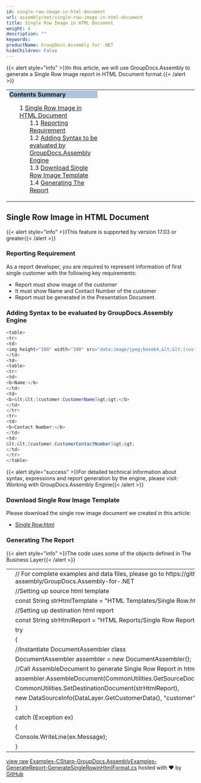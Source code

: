 ```yaml
---
id: single-row-image-in-html-document
url: assembly/net/single-row-image-in-html-document
title: Single Row Image in HTML Document
weight: 4
description: ""
keywords: 
productName: GroupDocs.Assembly for .NET
hideChildren: False
---
```

{{< alert style="info" >}}In this article, we will use GroupDocs.Assembly to generate a Single Row Image report in HTML Document format.{{< /alert >}}

<table class="sectionMacro" border="0" cellpadding="5" cellspacing="0" width="100%"><tbody><tr><td valign="top" width="50%"><div class="panel" style="border-top-width: 1px; border-right-width: 1px; border-bottom-width: 1px; border-left-width: 1px;"><div class="panelHeader" style="border-bottom-width: 1px; background-color: rgb(176, 196, 222);"><b>Contents Summary</b></div><div class="panelContent"><style type="text/css">div.rbtoc1593026665504 { padding-top: 0px; padding-right: 0px; padding-bottom: 0px; padding-left: 0px; }div.rbtoc1593026665504 ul { list-style-type: none; list-style-image: none; margin-left: 0px; }div.rbtoc1593026665504 li { margin-left: 0px; padding-left: 0px; }</style><div class="toc rbtoc1593026665504"><ul class="toc-indentation"><li><span class="TOCOutline">1</span> <a href="#SingleRowImageinHTMLDocument-SingleRowImageinHTMLDocument">Single Row Image in HTML Document</a><ul class="toc-indentation"><li><span class="TOCOutline">1.1</span> <a href="#SingleRowImageinHTMLDocument-ReportingRequirement">Reporting Requirement</a></li><li><span class="TOCOutline">1.2</span> <a href="#SingleRowImageinHTMLDocument-AddingSyntaxtobeevaluatedbyGroupDocs.AssemblyEngine">Adding Syntax to be evaluated by GroupDocs.Assembly Engine</a></li><li><span class="TOCOutline">1.3</span> <a href="#SingleRowImageinHTMLDocument-DownloadSingleRowImageTemplate">Download Single Row Image Template</a></li><li><span class="TOCOutline">1.4</span> <a href="#SingleRowImageinHTMLDocument-GeneratingTheReport">Generating The Report</a></li></ul></li></ul></div></div></div></td><td valign="top" width="15%">&nbsp;</td><td valign="top" width="35%">&nbsp;</td></tr></tbody></table>

## Single Row Image in HTML Document

{{< alert style="info" >}}This feature is supported by version 17.03 or greater{{< /alert >}}

### Reporting Requirement

As a report developer, you are required to represent information of first single customer with the following key requirements:

*   Report must show image of the customer
*   It must show Name and Contact Number of the customer
*   Report must be generated in the Presentation Document.

### Adding Syntax to be evaluated by GroupDocs.Assembly Engine

```csharp
<table>
<tr>
<td>
<img height="100" width="100" src="data:image/jpeg;base64,&lt;&lt;[customer.Photo]&gt;&gt;"/>
</td>
<td>
<table>
<tr>
<td>
<b>Name:</b>
</td>
<td>
<b>&lt;&lt;[customer.CustomerName]&gt;&gt;</b>  
</td>
</tr>
<tr>
<td>
<b>Contact Number:</b>
</td>
<td>
&lt;&lt;[customer.CustomerContactNumber]&gt;&gt;
</td>
</tr>
</table>

```

{{< alert style="success" >}}For detailed technical information about syntax, expressions and report generation by the engine, please visit: Working with GroupDocs.Assembly Engine{{< /alert >}}

### Download Single Row Image Template

Please download the single row image document we created in this article:

*   [Single Row.html](https://github.com/groupdocs-assembly/GroupDocs.Assembly-for-.NET/blob/master/Examples/Data/Source/Text%20Templates/Numbered%20List.txt?raw=true)

### Generating The Report

{{< alert style="info" >}}The code uses some of the objects defined in The Business Layer{{< /alert >}}

<table class="highlight tab-size js-file-line-container" data-tab-size="8" data-paste-markdown-skip=""><tbody><tr><td id="file-examples-csharp-groupdocs-assemblyexamples-generatereport-generatesinglerowinhtmlformat-cs-L1" class="blob-num js-line-number" data-line-number="1"></td><td id="file-examples-csharp-groupdocs-assemblyexamples-generatereport-generatesinglerowinhtmlformat-cs-LC1" class="blob-code blob-code-inner js-file-line"><span class="pl-c"><span class="pl-c">//</span> For complete examples and data files, please go to https://github.com/groupdocs-assembly/GroupDocs.Assembly-for-.NET</span></td></tr><tr><td id="file-examples-csharp-groupdocs-assemblyexamples-generatereport-generatesinglerowinhtmlformat-cs-L2" class="blob-num js-line-number" data-line-number="2"></td><td id="file-examples-csharp-groupdocs-assemblyexamples-generatereport-generatesinglerowinhtmlformat-cs-LC2" class="blob-code blob-code-inner js-file-line"><span class="pl-c"><span class="pl-c">//</span>Setting up source html template</span></td></tr><tr><td id="file-examples-csharp-groupdocs-assemblyexamples-generatereport-generatesinglerowinhtmlformat-cs-L3" class="blob-num js-line-number" data-line-number="3"></td><td id="file-examples-csharp-groupdocs-assemblyexamples-generatereport-generatesinglerowinhtmlformat-cs-LC3" class="blob-code blob-code-inner js-file-line"><span class="pl-k">const</span> <span class="pl-en">String</span> <span class="pl-smi">strHtmlTemplate</span> <span class="pl-k">=</span> <span class="pl-s"><span class="pl-pds">"</span>HTML Templates/Single Row.html<span class="pl-pds">"</span></span>;</td></tr><tr><td id="file-examples-csharp-groupdocs-assemblyexamples-generatereport-generatesinglerowinhtmlformat-cs-L4" class="blob-num js-line-number" data-line-number="4"></td><td id="file-examples-csharp-groupdocs-assemblyexamples-generatereport-generatesinglerowinhtmlformat-cs-LC4" class="blob-code blob-code-inner js-file-line"><span class="pl-c"><span class="pl-c">//</span>Setting up destination html report</span></td></tr><tr><td id="file-examples-csharp-groupdocs-assemblyexamples-generatereport-generatesinglerowinhtmlformat-cs-L5" class="blob-num js-line-number" data-line-number="5"></td><td id="file-examples-csharp-groupdocs-assemblyexamples-generatereport-generatesinglerowinhtmlformat-cs-LC5" class="blob-code blob-code-inner js-file-line"><span class="pl-k">const</span> <span class="pl-en">String</span> <span class="pl-smi">strHtmlReport</span> <span class="pl-k">=</span> <span class="pl-s"><span class="pl-pds">"</span>HTML Reports/Single Row Report.html<span class="pl-pds">"</span></span>;</td></tr><tr><td id="file-examples-csharp-groupdocs-assemblyexamples-generatereport-generatesinglerowinhtmlformat-cs-L6" class="blob-num js-line-number" data-line-number="6"></td><td id="file-examples-csharp-groupdocs-assemblyexamples-generatereport-generatesinglerowinhtmlformat-cs-LC6" class="blob-code blob-code-inner js-file-line"><span class="pl-k">try</span></td></tr><tr><td id="file-examples-csharp-groupdocs-assemblyexamples-generatereport-generatesinglerowinhtmlformat-cs-L7" class="blob-num js-line-number" data-line-number="7"></td><td id="file-examples-csharp-groupdocs-assemblyexamples-generatereport-generatesinglerowinhtmlformat-cs-LC7" class="blob-code blob-code-inner js-file-line">{</td></tr><tr><td id="file-examples-csharp-groupdocs-assemblyexamples-generatereport-generatesinglerowinhtmlformat-cs-L8" class="blob-num js-line-number" data-line-number="8"></td><td id="file-examples-csharp-groupdocs-assemblyexamples-generatereport-generatesinglerowinhtmlformat-cs-LC8" class="blob-code blob-code-inner js-file-line"><span class="pl-c"><span class="pl-c">//</span>Instantiate DocumentAssembler class</span></td></tr><tr><td id="file-examples-csharp-groupdocs-assemblyexamples-generatereport-generatesinglerowinhtmlformat-cs-L9" class="blob-num js-line-number" data-line-number="9"></td><td id="file-examples-csharp-groupdocs-assemblyexamples-generatereport-generatesinglerowinhtmlformat-cs-LC9" class="blob-code blob-code-inner js-file-line"><span class="pl-en">DocumentAssembler</span> <span class="pl-smi">assembler</span> <span class="pl-k">=</span> <span class="pl-k">new</span> <span class="pl-en">DocumentAssembler</span>();</td></tr><tr><td id="file-examples-csharp-groupdocs-assemblyexamples-generatereport-generatesinglerowinhtmlformat-cs-L10" class="blob-num js-line-number" data-line-number="10"></td><td id="file-examples-csharp-groupdocs-assemblyexamples-generatereport-generatesinglerowinhtmlformat-cs-LC10" class="blob-code blob-code-inner js-file-line"><span class="pl-c"><span class="pl-c">//</span>Call AssembleDocument to generate Single Row Report in html format</span></td></tr><tr><td id="file-examples-csharp-groupdocs-assemblyexamples-generatereport-generatesinglerowinhtmlformat-cs-L11" class="blob-num js-line-number" data-line-number="11"></td><td id="file-examples-csharp-groupdocs-assemblyexamples-generatereport-generatesinglerowinhtmlformat-cs-LC11" class="blob-code blob-code-inner js-file-line"><span class="pl-smi">assembler</span>.<span class="pl-en">AssembleDocument</span>(<span class="pl-smi">CommonUtilities</span>.<span class="pl-en">GetSourceDocument</span>(<span class="pl-smi">strHtmlTemplate</span>),</td></tr><tr><td id="file-examples-csharp-groupdocs-assemblyexamples-generatereport-generatesinglerowinhtmlformat-cs-L12" class="blob-num js-line-number" data-line-number="12"></td><td id="file-examples-csharp-groupdocs-assemblyexamples-generatereport-generatesinglerowinhtmlformat-cs-LC12" class="blob-code blob-code-inner js-file-line"><span class="pl-smi">CommonUtilities</span>.<span class="pl-en">SetDestinationDocument</span>(<span class="pl-smi">strHtmlReport</span>),</td></tr><tr><td id="file-examples-csharp-groupdocs-assemblyexamples-generatereport-generatesinglerowinhtmlformat-cs-L13" class="blob-num js-line-number" data-line-number="13"></td><td id="file-examples-csharp-groupdocs-assemblyexamples-generatereport-generatesinglerowinhtmlformat-cs-LC13" class="blob-code blob-code-inner js-file-line"><span class="pl-k">new</span> <span class="pl-en">DataSourceInfo</span>(<span class="pl-smi">DataLayer</span>.<span class="pl-en">GetCustomerData</span>(), <span class="pl-s"><span class="pl-pds">"</span>customer<span class="pl-pds">"</span></span>));</td></tr><tr><td id="file-examples-csharp-groupdocs-assemblyexamples-generatereport-generatesinglerowinhtmlformat-cs-L14" class="blob-num js-line-number" data-line-number="14"></td><td id="file-examples-csharp-groupdocs-assemblyexamples-generatereport-generatesinglerowinhtmlformat-cs-LC14" class="blob-code blob-code-inner js-file-line">}</td></tr><tr><td id="file-examples-csharp-groupdocs-assemblyexamples-generatereport-generatesinglerowinhtmlformat-cs-L15" class="blob-num js-line-number" data-line-number="15"></td><td id="file-examples-csharp-groupdocs-assemblyexamples-generatereport-generatesinglerowinhtmlformat-cs-LC15" class="blob-code blob-code-inner js-file-line"><span class="pl-k">catch</span> (<span class="pl-en">Exception</span> <span class="pl-smi">ex</span>)</td></tr><tr><td id="file-examples-csharp-groupdocs-assemblyexamples-generatereport-generatesinglerowinhtmlformat-cs-L16" class="blob-num js-line-number" data-line-number="16"></td><td id="file-examples-csharp-groupdocs-assemblyexamples-generatereport-generatesinglerowinhtmlformat-cs-LC16" class="blob-code blob-code-inner js-file-line">{</td></tr><tr><td id="file-examples-csharp-groupdocs-assemblyexamples-generatereport-generatesinglerowinhtmlformat-cs-L17" class="blob-num js-line-number" data-line-number="17"></td><td id="file-examples-csharp-groupdocs-assemblyexamples-generatereport-generatesinglerowinhtmlformat-cs-LC17" class="blob-code blob-code-inner js-file-line"><span class="pl-smi">Console</span>.<span class="pl-en">WriteLine</span>(<span class="pl-smi">ex</span>.<span class="pl-smi">Message</span>);</td></tr><tr><td id="file-examples-csharp-groupdocs-assemblyexamples-generatereport-generatesinglerowinhtmlformat-cs-L18" class="blob-num js-line-number" data-line-number="18"></td><td id="file-examples-csharp-groupdocs-assemblyexamples-generatereport-generatesinglerowinhtmlformat-cs-LC18" class="blob-code blob-code-inner js-file-line">}</td></tr></tbody></table>

[view raw](https://gist.github.com/GroupDocsGists/9bbee318cdfc682815c7284ada1d94bf/raw/9a03b54263cfc4d70514c99197e49fa1a1c667af/Examples-CSharp-GroupDocs.AssemblyExamples-GenerateReport-GenerateSingleRowinHtmlFormat.cs) [Examples-CSharp-GroupDocs.AssemblyExamples-GenerateReport-GenerateSingleRowinHtmlFormat.cs](https://gist.github.com/GroupDocsGists/9bbee318cdfc682815c7284ada1d94bf#file-examples-csharp-groupdocs-assemblyexamples-generatereport-generatesinglerowinhtmlformat-cs) hosted with ❤ by [GitHub](https://github.com)
